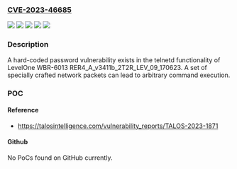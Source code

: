 ### [CVE-2023-46685](https://cve.mitre.org/cgi-bin/cvename.cgi?name=CVE-2023-46685)
![](https://img.shields.io/static/v1?label=Product&message=WBR-6013&color=blue)
![](https://img.shields.io/static/v1?label=Version&message=3.4.11%20&color=brightgreen)
![](https://img.shields.io/static/v1?label=Version&message=RER4_A_v3411b_2T2R_LEV_09_170623%20&color=brightgreen)
![](https://img.shields.io/static/v1?label=Version&message=rer4_a_v3411b_2t2r_lev_09_170623%20&color=brightgreen)
![](https://img.shields.io/static/v1?label=Vulnerability&message=CWE-259%3A%20Use%20of%20Hard-coded%20Password&color=brightgreen)

### Description

A hard-coded password vulnerability exists in the telnetd functionality of LevelOne WBR-6013 RER4_A_v3411b_2T2R_LEV_09_170623. A set of specially crafted network packets can lead to arbitrary command execution.

### POC

#### Reference
- https://talosintelligence.com/vulnerability_reports/TALOS-2023-1871

#### Github
No PoCs found on GitHub currently.

